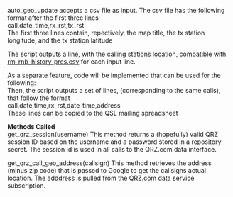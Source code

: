auto_geo_update accepts a csv file as input. The csv file has the following format after the first three lines  
call,date_time,rx_rst,tx_rst  
The first three lines contain, repectively, the map title, the tx station longitude, and the tx station latitude

The script outputs a line, with the calling stations location, compatible with [rm_rnb_history_pres.csv](https://github.com/hcarter333/rm-rbn-history/blob/main/rm_rnb_history_pres.csv) for each input line.  
  
As a separate feature, code will be implemented that can be used for the following:  
Then, the script outputs a set of lines, (corresponding to the same calls), that follow the format  
call,date,time,rx_rst,date_time,address  
These lines can be copied to the QSL mailing spreadsheet


**Methods Called**  
get_qrz_session(username)
This method returns a (hopefully) valid QRZ session ID based on the username and a password stored in a repository secret. The session id is used in all calls to the QRZ.com data interface.
  
get_qrz_call_geo_address(callsign)
This method retrieves the address (minus zip code) that is passed to Google to get the callsigns actual location. The adddress is pulled from the QRZ.com data service subscription.

